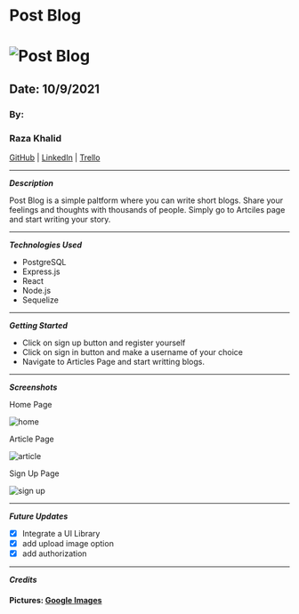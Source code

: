 # Post Blog

# ![Post Blog](https://i.imgur.com/KU3JqT3.png)

## Date: 10/9/2021

### By:
### Raza Khalid

[GitHub](https://github.com/Raza-Khalid?tab=repositories) | [LinkedIn](https://www.linkedin.com/feed/) | [Trello](https://trello.com/b/ZYO0mwXn/projec-4)

---

**_Description_**

Post Blog is a simple paltform where you can write short blogs. Share your feelings and thoughts with thousands of people. Simply go to Artciles page and start writing your story. 

---

**_Technologies Used_**

- PostgreSQL
- Express.js
- React
- Node.js
- Sequelize
---

**_Getting Started_**

- Click on sign up button and register yourself
- Click on sign in button and make a username of your choice
- Navigate to Articles Page and start writting blogs.


---

**_Screenshots_**

Home Page

![home](https://i.imgur.com/XXc6NWFt.jpg)

Article Page

![article](https://i.imgur.com/dkShBR3t.png)

Sign Up Page

![sign up](https://i.imgur.com/fRkwuHbt.png)

---

**_Future Updates_**

- [x] Integrate a UI Library
- [x] add upload image option
- [x] add authorization

---

**_Credits_**

#### Pictures: [Google Images](https://google.com)
